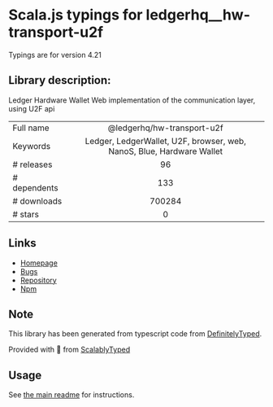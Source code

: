 
# Scala.js typings for ledgerhq__hw-transport-u2f

Typings are for version 4.21

## Library description:
Ledger Hardware Wallet Web implementation of the communication layer, using U2F api

|                    |                 |
| ------------------ | :-------------: |
| Full name          | @ledgerhq/hw-transport-u2f |
| Keywords           | Ledger, LedgerWallet, U2F, browser, web, NanoS, Blue, Hardware Wallet |
| # releases         | 96 |
| # dependents       | 133 |
| # downloads        | 700284 |
| # stars            | 0 |

## Links
- [Homepage](https://github.com/LedgerHQ/ledgerjs)
- [Bugs](https://github.com/LedgerHQ/ledgerjs/issues)
- [Repository](https://github.com/LedgerHQ/ledgerjs)
- [Npm](https://www.npmjs.com/package/%40ledgerhq%2Fhw-transport-u2f)
    


## Note
This library has been generated from typescript code from [DefinitelyTyped](https://definitelytyped.org).

Provided with :purple_heart: from [ScalablyTyped](https://github.com/oyvindberg/ScalablyTyped)

## Usage
See [the main readme](../../readme.md) for instructions.


